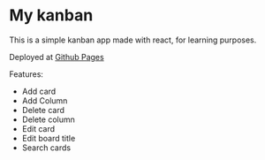# My kanban

This is a simple kanban app made with react, for learning purposes.

Deployed at [Github Pages](https://mike-sundays.github.io/my-kanban/)

Features:
- Add card
- Add Column
- Delete card
- Delete column
- Edit card
- Edit board title
- Search cards
